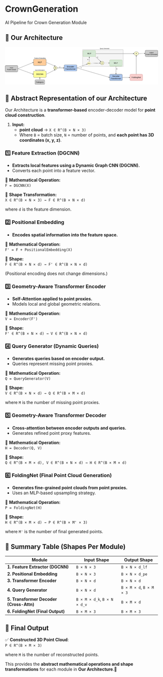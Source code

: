 # CrownGeneration
AI Pipeline for Crown Generation Module

## **📌 Our Architecture**
![OurArchitecture](/images/Pipeline.png)

## **📌 Abstract Representation of our Architecture**
Our Architecture is a **transformer-based** encoder-decoder model for **point cloud construction**.

1. **Input:**  
   - **point cloud** → `X ∈ R^(B × N × 3)`  
   - Where `B` = batch size, `N` = number of points, and **each point has 3D coordinates (x, y, z)**.  

### **1️⃣ Feature Extraction (DGCNN)**
- **Extracts local features using a Dynamic Graph CNN (DGCNN).**
- Converts each point into a feature vector.

📌 **Mathematical Operation:**  
`F = DGCNN(X)`

📌 **Shape Transformation:**  
`X ∈ R^(B × N × 3) → F ∈ R^(B × N × d)`

where `d` is the feature dimension.

### **2️⃣ Positional Embedding**
- **Encodes spatial information into the feature space.**

📌 **Mathematical Operation:**  
`F' = F + PositionalEmbedding(X)`

📌 **Shape:**  
`F ∈ R^(B × N × d) → F' ∈ R^(B × N × d)`

(Positional encoding does not change dimensions.)

### **3️⃣ Geometry-Aware Transformer Encoder**
- **Self-Attention applied to point proxies.**
- Models local and global geometric relations.

📌 **Mathematical Operation:**  
`V = Encoder(F')`

📌 **Shape:**  
`F' ∈ R^(B × N × d) → V ∈ R^(B × N × d)`

### **4️⃣ Query Generator (Dynamic Queries)**
- **Generates queries based on encoder output.**
- Queries represent missing point proxies.

📌 **Mathematical Operation:**  
`Q = QueryGenerator(V)`

📌 **Shape:**  
`V ∈ R^(B × N × d) → Q ∈ R^(B × M × d)`

where `M` is the number of missing point proxies.

### **5️⃣ Geometry-Aware Transformer Decoder**
- **Cross-attention between encoder outputs and queries.**
- Generates refined point proxy features.

📌 **Mathematical Operation:**  
`H = Decoder(Q, V)`

📌 **Shape:**  
`Q ∈ R^(B × M × d), V ∈ R^(B × N × d) → H ∈ R^(B × M × d)`

### **6️⃣ FoldingNet (Final Point Cloud Generation)**
- **Generates fine-grained point clouds from point proxies.**
- Uses an MLP-based upsampling strategy.

📌 **Mathematical Operation:**  
`P = FoldingNet(H)`

📌 **Shape:**  
`H ∈ R^(B × M × d) → P ∈ R^(B × M' × 3)`

where `M'` is the number of final generated points.

## **📝 Summary Table (Shapes Per Module)**

| **Module**                            | **Input Shape**              | **Output Shape**            |
|----------------------------------------|------------------------------|-----------------------------|
| **1. Feature Extractor (DGCNN)**       | `B × N × 3`                  | `B × N × d_lf`             |
| **2. Positional Embedding**            | `B × N × 3`                  | `B × N × d_pe`             |
| **3. Transformer Encoder**             | `B × N × d`                  | `B × N × d`                |
| **4. Query Generator**                 | `B × N × d`                  | `B × M × d`, `B × M × 3`   |
| **5. Transformer Decoder (Cross-Attn)**| `B × M × d_k`, `B × N × d_v` | `B × M × d`                |
| **6. FoldingNet (Final Output)**       | `B × M × 3`                  | `B × M × 3`                |

## **🚀 Final Output**
✅ **Constructed 3D Point Cloud**:  
`P ∈ R^(B × M × 3)`

where `M` is the number of reconstructed points.

This provides the **abstract mathematical operations and shape transformations** for each module in **Our Architecture**.🚀